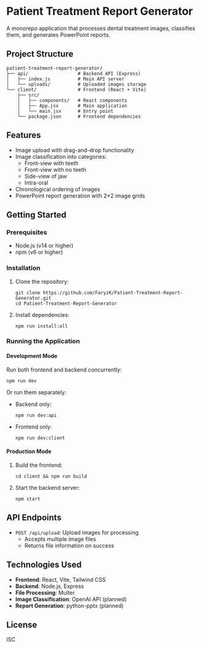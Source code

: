 # Patient Treatment Report Generator

A monorepo application that processes dental treatment images, classifies them, and generates PowerPoint reports.

## Project Structure

```
patient-treatment-report-generator/
├── api/                  # Backend API (Express)
│   ├── index.js          # Main API server
│   └── uploads/          # Uploaded images storage
└── client/               # Frontend (React + Vite)
    ├── src/
    │   ├── components/   # React components
    │   ├── App.jsx       # Main application
    │   └── main.jsx      # Entry point
    └── package.json      # Frontend dependencies
```

## Features

- Image upload with drag-and-drop functionality
- Image classification into categories:
  - Front-view with teeth
  - Front-view with no teeth
  - Side-view of jaw
  - Intra-oral
- Chronological ordering of images
- PowerPoint report generation with 2×2 image grids

## Getting Started

### Prerequisites

- Node.js (v14 or higher)
- npm (v6 or higher)

### Installation

1. Clone the repository:
   ```
   git clone https://github.com/FaryzK/Patient-Treatment-Report-Generator.git
   cd Patient-Treatment-Report-Generator
   ```

2. Install dependencies:
   ```
   npm run install:all
   ```

### Running the Application

#### Development Mode

Run both frontend and backend concurrently:
```
npm run dev
```

Or run them separately:

- Backend only:
  ```
  npm run dev:api
  ```

- Frontend only:
  ```
  npm run dev:client
  ```

#### Production Mode

1. Build the frontend:
   ```
   cd client && npm run build
   ```

2. Start the backend server:
   ```
   npm start
   ```

## API Endpoints

- `POST /api/upload`: Upload images for processing
  - Accepts multiple image files
  - Returns file information on success

## Technologies Used

- **Frontend**: React, Vite, Tailwind CSS
- **Backend**: Node.js, Express
- **File Processing**: Multer
- **Image Classification**: OpenAI API (planned)
- **Report Generation**: python-pptx (planned)

## License

ISC 